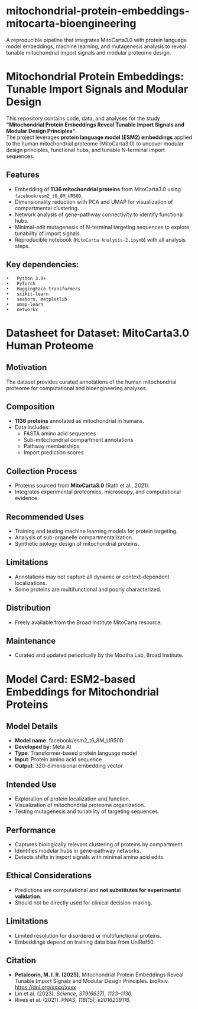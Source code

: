 # mitochondrial-protein-embeddings-mitocarta-bioengineering
A reproducible pipeline that integrates MitoCarta3.0 with protein language model embeddings, machine learning, and mutagenesis analysis to reveal tunable mitochondrial import signals and modular proteome design.

# Mitochondrial Protein Embeddings: Tunable Import Signals and Modular Design

This repository contains code, data, and analyses for the study  
**"Mitochondrial Protein Embeddings Reveal Tunable Import Signals and Modular Design Principles"**.  
The project leverages **protein language model (ESM2) embeddings** applied to the human mitochondrial proteome (MitoCarta3.0) to uncover modular design principles, functional hubs, and tunable N-terminal import sequences.

## Features
- Embedding of **1136 mitochondrial proteins** from MitoCarta3.0 using `facebook/esm2_t6_8M_UR50D`.
- Dimensionality reduction with PCA and UMAP for visualization of compartmental clustering.
- Network analysis of gene–pathway connectivity to identify functional hubs.
- Minimal-edit mutagenesis of N-terminal targeting sequences to explore tunability of import signals.
- Reproducible notebook (`MitoCarta Analysis-2.ipynb`) with all analysis steps.

## Key dependencies:
	•	Python 3.9+
	•	PyTorch
	•	HuggingFace transformers
	•	scikit-learn
	•	seaborn, matplotlib
	•	umap-learn
	•	networkx

# Datasheet for Dataset: MitoCarta3.0 Human Proteome

## Motivation
The dataset provides curated annotations of the human mitochondrial proteome for computational and bioengineering analyses.

## Composition
- **1136 proteins** annotated as mitochondrial in humans.
- Data includes:
  - FASTA amino acid sequences
  - Sub-mitochondrial compartment annotations
  - Pathway memberships
  - Import prediction scores

## Collection Process
- Proteins sourced from **MitoCarta3.0** (Rath et al., 2021).
- Integrates experimental proteomics, microscopy, and computational evidence.

## Recommended Uses
- Training and testing machine learning models for protein targeting.
- Analysis of sub-organelle compartmentalization.
- Synthetic biology design of mitochondrial proteins.

## Limitations
- Annotations may not capture all dynamic or context-dependent localizations.
- Some proteins are multifunctional and poorly characterized.

## Distribution
- Freely available from the Broad Institute MitoCarta resource.

## Maintenance
- Curated and updated periodically by the Mootha Lab, Broad Institute.

# Model Card: ESM2-based Embeddings for Mitochondrial Proteins

## Model Details
- **Model name**: facebook/esm2_t6_8M_UR50D
- **Developed by**: Meta AI
- **Type**: Transformer-based protein language model
- **Input**: Protein amino acid sequence
- **Output**: 320-dimensional embedding vector

## Intended Use
- Exploration of protein localization and function.
- Visualization of mitochondrial proteome organization.
- Testing mutagenesis and tunability of targeting sequences.

## Performance
- Captures biologically relevant clustering of proteins by compartment.
- Identifies modular hubs in gene–pathway networks.
- Detects shifts in import signals with minimal amino acid edits.

## Ethical Considerations
- Predictions are computational and **not substitutes for experimental validation**.
- Should not be directly used for clinical decision-making.

## Limitations
- Limited resolution for disordered or multifunctional proteins.
- Embeddings depend on training data bias from UniRef50.

## Citation
- **Petalcorin, M. I. R. (2025).** Mitochondrial Protein Embeddings Reveal Tunable Import Signals and Modular Design Principles. bioRxiv. https://doi.org/xxxx/xxxx
- Lin et al. (2023). *Science, 379(6637), 1123–1130.*
- Rives et al. (2021). *PNAS, 118(15), e2016239118.*
